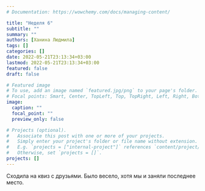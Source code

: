 ```yaml
---
# Documentation: https://wowchemy.com/docs/managing-content/

title: "Неделя 6"
subtitle: ""
summary: ""
authors: [Ханина Людмила]
tags: []
categories: []
date: 2022-05-21T23:13:34+03:00
lastmod: 2022-05-21T23:13:34+03:00
featured: false
draft: false

# Featured image
# To use, add an image named `featured.jpg/png` to your page's folder.
# Focal points: Smart, Center, TopLeft, Top, TopRight, Left, Right, BottomLeft, Bottom, BottomRight.
image:
  caption: ""
  focal_point: ""
  preview_only: false

# Projects (optional).
#   Associate this post with one or more of your projects.
#   Simply enter your project's folder or file name without extension.
#   E.g. `projects = ["internal-project"]` references `content/project/deep-learning/index.md`.
#   Otherwise, set `projects = []`.
projects: []
---
```


 Сходила на квиз с друзьями. Было весело, хотя мы и заняли последнее место.
